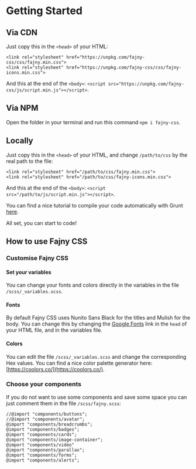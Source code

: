 # Getting Started

## Via CDN

Just copy this in the `<head>` of your HTML:
```
<link rel="stylesheet" href="https://unpkg.com/fajny-css/css/fajny.min.css">
<link rel="stylesheet" href="https://unpkg.com/fajny-css/css/fajny-icons.min.css">
```

And this at the end of the `<body>`: `<script src="https://unpkg.com/fajny-css/js/script.min.js"></script>`.

## Via NPM

Open the folder in your terminal and run this command `npm i fajny-css`.

## Locally

Just copy this in the `<head>` of your HTML, and change `/path/to/css` by the real path to the file:
```
<link rel="stylesheet" href="/path/to/css/fajny.min.css">
<link rel="stylesheet" href="/path/to/css/fajny-icons.min.css">
```

And this at the end of the `<body>`: `<script src="/path/to/js/script.min.js"></script>`.

You can find a nice tutorial to compile your code automatically with Grunt [here](https://www.taniarascia.com/getting-started-with-grunt-and-sass/).

All set, you can start to code!

## How to use Fajny CSS

### Customise Fajny CSS

#### Set your variables

You can change your fonts and colors directly in the variables in the file `/scss/_variables.scss`.

#### Fonts

By default Fajny CSS uses Nunito Sans Black for the titles and Mulish for the body. You can change this by changing the [Google Fonts](https://fonts.google.com/) link in the `head` of your HTML file, and in the variables file.

#### Colors

You can edit the file `/scss/_variables.scss` and change the corresponding Hex values. You can find a nice color palette generator here: [https://coolors.co/](https://coolors.co/).

### Choose your components

If you do not want to use some components and save some space you can just comment them in the file `/scss/fajny.scss`:

```
//@import "components/buttons";
//@import "components/avatar";
@import "components/breadcrumbs";
@import "components/badges";
@import "components/cards";
@import "components/image-container";
@import "components/video"
@import "components/parallax";
@import "components/forms";
@import "components/alerts";
```